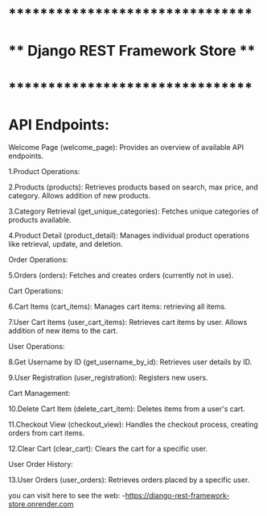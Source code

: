 # *******************************
# ** Django REST Framework Store **
# *******************************

# API Endpoints:

Welcome Page (welcome_page): Provides an overview of available API endpoints.

1.Product Operations:

2.Products (products):
   Retrieves products based on search, max price, and category.
   Allows addition of new products.

3.Category Retrieval (get_unique_categories): Fetches unique categories of products available.

4.Product Detail (product_detail): Manages individual product operations like retrieval, update, and deletion.

Order Operations:

5.Orders (orders): Fetches and creates orders (currently not in use).

Cart Operations:

6.Cart Items (cart_items):
  Manages cart items: retrieving all items.

7.User Cart Items (user_cart_items):
  Retrieves cart items by user.
  Allows addition of new items to the cart.

User Operations:

8.Get Username by ID (get_username_by_id): Retrieves user details by ID.

9.User Registration (user_registration): Registers new users.

Cart Management:

10.Delete Cart Item (delete_cart_item): Deletes items from a user's cart.

11.Checkout View (checkout_view):
  Handles the checkout process, creating orders from cart items.

12.Clear Cart (clear_cart): Clears the cart for a specific user.

User Order History:

13.User Orders (user_orders): Retrieves orders placed by a specific user.

you can visit here to see the web:
-https://django-rest-framework-store.onrender.com